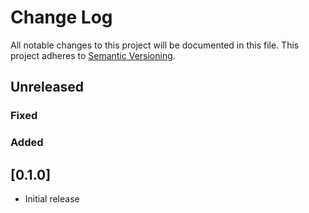 # Change Log

All notable changes to this project will be documented in this file.
This project adheres to [Semantic Versioning](http://semver.org/).

## Unreleased

### Fixed

### Added

## [0.1.0]

- Initial release
